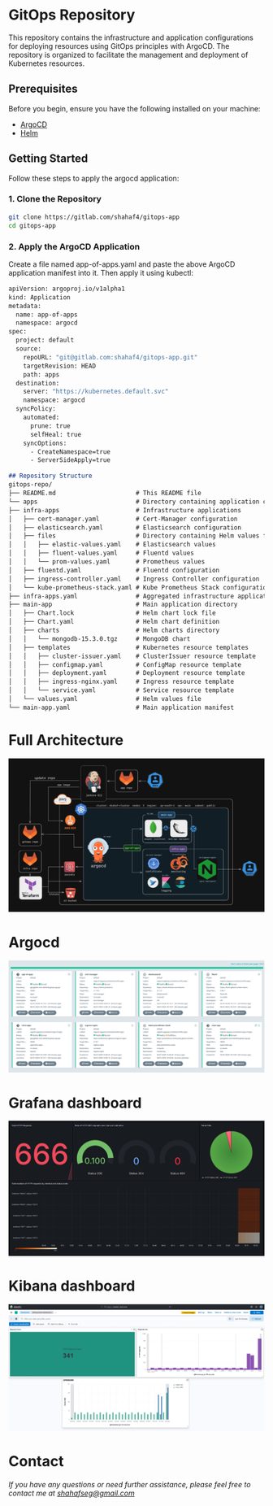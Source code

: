 # GitOps Repository

This repository contains the infrastructure and application configurations for deploying resources using GitOps principles with ArgoCD. The repository is organized to facilitate the management and deployment of Kubernetes resources.

## Prerequisites

Before you begin, ensure you have the following installed on your machine:

- [ArgoCD](https://argo-cd.readthedocs.io/en/stable/getting_started/)
- [Helm](https://helm.sh/docs/intro/install/)

## Getting Started

Follow these steps to apply the argocd application:

### 1. Clone the Repository

```sh
git clone https://gitlab.com/shahaf4/gitops-app
cd gitops-app
```

### 2. Apply the ArgoCD Application

Create a file named app-of-apps.yaml and paste the above ArgoCD application manifest into it. Then apply it using kubectl:
```sh
apiVersion: argoproj.io/v1alpha1
kind: Application
metadata:
  name: app-of-apps
  namespace: argocd
spec:
  project: default
  source:
    repoURL: "git@gitlab.com:shahaf4/gitops-app.git"
    targetRevision: HEAD
    path: apps
  destination:
    server: "https://kubernetes.default.svc"
    namespace: argocd
  syncPolicy:
    automated:
      prune: true
      selfHeal: true
    syncOptions:
      - CreateNamespace=true
      - ServerSideApply=true
```


```markdown
## Repository Structure
gitops-repo/
├── README.md                      # This README file
└── apps                           # Directory containing application configurations
├── infra-apps                     # Infrastructure applications
│   ├── cert-manager.yaml          # Cert-Manager configuration
│   ├── elasticsearch.yaml         # Elasticsearch configuration
│   ├── files                      # Directory containing Helm values files
│   │   ├── elastic-values.yaml    # Elasticsearch values
│   │   ├── fluent-values.yaml     # Fluentd values
│   │   └── prom-values.yaml       # Prometheus values
│   ├── fluentd.yaml               # Fluentd configuration
│   ├── ingress-controller.yaml    # Ingress Controller configuration
│   └── kube-prometheus-stack.yaml # Kube Prometheus Stack configuration
├── infra-apps.yaml                # Aggregated infrastructure applications manifest
├── main-app                       # Main application directory
│   ├── Chart.lock                 # Helm chart lock file
│   ├── Chart.yaml                 # Helm chart definition
│   ├── charts                     # Helm charts directory
│   │   └── mongodb-15.3.0.tgz     # MongoDB chart
│   ├── templates                  # Kubernetes resource templates
│   │   ├── cluster-issuer.yaml    # ClusterIssuer resource template
│   │   ├── configmap.yaml         # ConfigMap resource template
│   │   ├── deployment.yaml        # Deployment resource template
│   │   ├── ingress-nginx.yaml     # Ingress resource template
│   │   └── service.yaml           # Service resource template
│   └── values.yaml                # Helm values file
└── main-app.yaml                  # Main application manifest
```

# Full Architecture
![Full Architecture](image/tech-architecture.PNG)

# Argocd
![Full Architecture](image/argo.PNG)

# Grafana dashboard
![Full Architecture](image/grafana-dashboard.PNG)

# Kibana dashboard
![Full Architecture](image/kibana-dashboard.PNG)

# Contact

###### If you have any questions or need further assistance, please feel free to contact me at shahafseg@gmail.com
